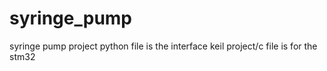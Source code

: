 # syringe_pump
syringe pump project
python file is the interface
keil project/c file is for the stm32
